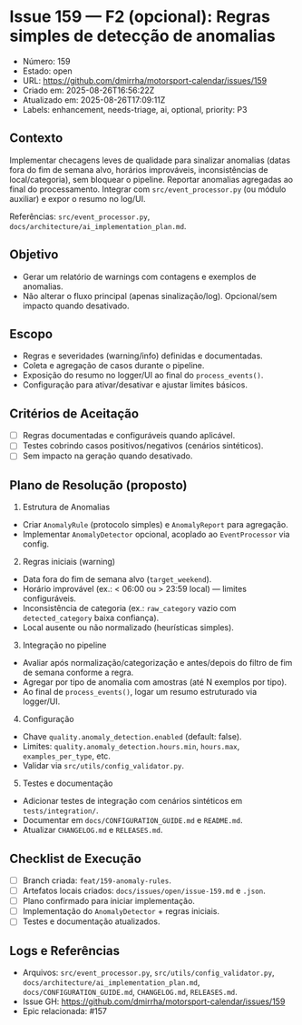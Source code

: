 # Issue 159 — F2 (opcional): Regras simples de detecção de anomalias

- Número: 159
- Estado: open
- URL: https://github.com/dmirrha/motorsport-calendar/issues/159
- Criado em: 2025-08-26T16:56:22Z
- Atualizado em: 2025-08-26T17:09:11Z
- Labels: enhancement, needs-triage, ai, optional, priority: P3

## Contexto
Implementar checagens leves de qualidade para sinalizar anomalias (datas fora do fim de semana alvo, horários improváveis, inconsistências de local/categoria), sem bloquear o pipeline. Reportar anomalias agregadas ao final do processamento. Integrar com `src/event_processor.py` (ou módulo auxiliar) e expor o resumo no log/UI.

Referências: `src/event_processor.py`, `docs/architecture/ai_implementation_plan.md`.

## Objetivo
- Gerar um relatório de warnings com contagens e exemplos de anomalias.
- Não alterar o fluxo principal (apenas sinalização/log). Opcional/sem impacto quando desativado.

## Escopo
- Regras e severidades (warning/info) definidas e documentadas.
- Coleta e agregação de casos durante o pipeline.
- Exposição do resumo no logger/UI ao final do `process_events()`.
- Configuração para ativar/desativar e ajustar limites básicos.

## Critérios de Aceitação
- [ ] Regras documentadas e configuráveis quando aplicável.
- [ ] Testes cobrindo casos positivos/negativos (cenários sintéticos).
- [ ] Sem impacto na geração quando desativado.

## Plano de Resolução (proposto)
1) Estrutura de Anomalias
- Criar `AnomalyRule` (protocolo simples) e `AnomalyReport` para agregação.
- Implementar `AnomalyDetector` opcional, acoplado ao `EventProcessor` via config.

2) Regras iniciais (warning)
- Data fora do fim de semana alvo (`target_weekend`).
- Horário improvável (ex.: < 06:00 ou > 23:59 local) — limites configuráveis.
- Inconsistência de categoria (ex.: `raw_category` vazio com `detected_category` baixa confiança).
- Local ausente ou não normalizado (heurísticas simples).

3) Integração no pipeline
- Avaliar após normalização/categorização e antes/depois do filtro de fim de semana conforme a regra.
- Agregar por tipo de anomalia com amostras (até N exemplos por tipo).
- Ao final de `process_events()`, logar um resumo estruturado via logger/UI.

4) Configuração
- Chave `quality.anomaly_detection.enabled` (default: false).
- Limites: `quality.anomaly_detection.hours.min`, `hours.max`, `examples_per_type`, etc.
- Validar via `src/utils/config_validator.py`.

5) Testes e documentação
- Adicionar testes de integração com cenários sintéticos em `tests/integration/`.
- Documentar em `docs/CONFIGURATION_GUIDE.md` e `README.md`.
- Atualizar `CHANGELOG.md` e `RELEASES.md`.

## Checklist de Execução
- [ ] Branch criada: `feat/159-anomaly-rules`.
- [ ] Artefatos locais criados: `docs/issues/open/issue-159.md` e `.json`.
- [ ] Plano confirmado para iniciar implementação.
- [ ] Implementação do `AnomalyDetector` + regras iniciais.
- [ ] Testes e documentação atualizados.

## Logs e Referências
- Arquivos: `src/event_processor.py`, `src/utils/config_validator.py`, `docs/architecture/ai_implementation_plan.md`, `docs/CONFIGURATION_GUIDE.md`, `CHANGELOG.md`, `RELEASES.md`.
- Issue GH: https://github.com/dmirrha/motorsport-calendar/issues/159
- Epic relacionada: #157
